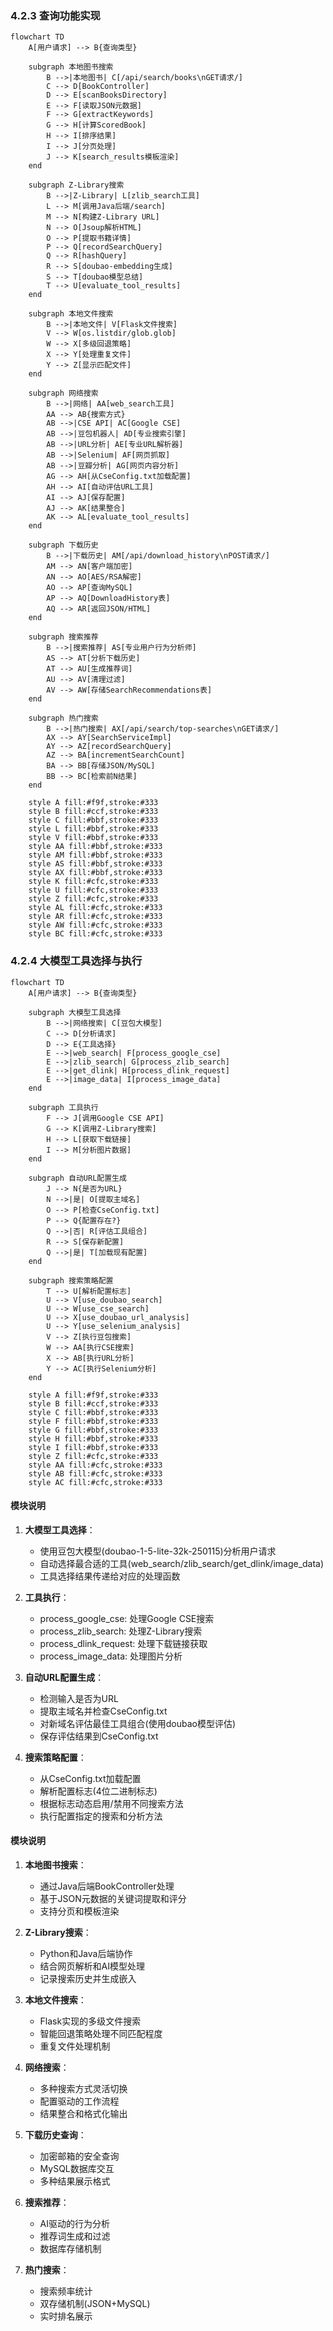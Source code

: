 ### 4.2.3 查询功能实现

```mermaid
flowchart TD
    A[用户请求] --> B{查询类型}
    
    subgraph 本地图书搜索
        B -->|本地图书| C[/api/search/books\nGET请求/]
        C --> D[BookController]
        D --> E[scanBooksDirectory]
        E --> F[读取JSON元数据]
        F --> G[extractKeywords]
        G --> H[计算ScoredBook]
        H --> I[排序结果]
        I --> J[分页处理]
        J --> K[search_results模板渲染]
    end

    subgraph Z-Library搜索
        B -->|Z-Library| L[zlib_search工具]
        L --> M[调用Java后端/search]
        M --> N[构建Z-Library URL]
        N --> O[Jsoup解析HTML]
        O --> P[提取书籍详情]
        P --> Q[recordSearchQuery]
        Q --> R[hashQuery]
        R --> S[doubao-embedding生成]
        S --> T[doubao模型总结]
        T --> U[evaluate_tool_results]
    end

    subgraph 本地文件搜索
        B -->|本地文件| V[Flask文件搜索]
        V --> W[os.listdir/glob.glob]
        W --> X[多级回退策略]
        X --> Y[处理重复文件]
        Y --> Z[显示匹配文件]
    end

    subgraph 网络搜索
        B -->|网络| AA[web_search工具]
        AA --> AB{搜索方式}
        AB -->|CSE API| AC[Google CSE]
        AB -->|豆包机器人| AD[专业搜索引擎]
        AB -->|URL分析| AE[专业URL解析器]
        AB -->|Selenium| AF[网页抓取]
        AB -->|豆瓣分析| AG[网页内容分析]
        AG --> AH[从CseConfig.txt加载配置]
        AH --> AI[自动评估URL工具]
        AI --> AJ[保存配置]
        AJ --> AK[结果整合]
        AK --> AL[evaluate_tool_results]
    end

    subgraph 下载历史
        B -->|下载历史| AM[/api/download_history\nPOST请求/]
        AM --> AN[客户端加密]
        AN --> AO[AES/RSA解密]
        AO --> AP[查询MySQL]
        AP --> AQ[DownloadHistory表]
        AQ --> AR[返回JSON/HTML]
    end

    subgraph 搜索推荐
        B -->|搜索推荐| AS[专业用户行为分析师]
        AS --> AT[分析下载历史]
        AT --> AU[生成推荐词]
        AU --> AV[清理过滤]
        AV --> AW[存储SearchRecommendations表]
    end

    subgraph 热门搜索
        B -->|热门搜索| AX[/api/search/top-searches\nGET请求/]
        AX --> AY[SearchServiceImpl]
        AY --> AZ[recordSearchQuery]
        AZ --> BA[incrementSearchCount]
        BA --> BB[存储JSON/MySQL]
        BB --> BC[检索前N结果]
    end

    style A fill:#f9f,stroke:#333
    style B fill:#ccf,stroke:#333
    style C fill:#bbf,stroke:#333
    style L fill:#bbf,stroke:#333
    style V fill:#bbf,stroke:#333
    style AA fill:#bbf,stroke:#333
    style AM fill:#bbf,stroke:#333
    style AS fill:#bbf,stroke:#333
    style AX fill:#bbf,stroke:#333
    style K fill:#cfc,stroke:#333
    style U fill:#cfc,stroke:#333
    style Z fill:#cfc,stroke:#333
    style AL fill:#cfc,stroke:#333
    style AR fill:#cfc,stroke:#333
    style AW fill:#cfc,stroke:#333
    style BC fill:#cfc,stroke:#333
```

### 4.2.4 大模型工具选择与执行

```mermaid
flowchart TD
    A[用户请求] --> B{查询类型}
    
    subgraph 大模型工具选择
        B -->|网络搜索| C[豆包大模型]
        C --> D[分析请求]
        D --> E{工具选择}
        E -->|web_search| F[process_google_cse]
        E -->|zlib_search| G[process_zlib_search]
        E -->|get_dlink| H[process_dlink_request]
        E -->|image_data| I[process_image_data]
    end

    subgraph 工具执行
        F --> J[调用Google CSE API]
        G --> K[调用Z-Library搜索]
        H --> L[获取下载链接]
        I --> M[分析图片数据]
    end

    subgraph 自动URL配置生成
        J --> N{是否为URL}
        N -->|是| O[提取主域名]
        O --> P[检查CseConfig.txt]
        P --> Q{配置存在?}
        Q -->|否| R[评估工具组合]
        R --> S[保存新配置]
        Q -->|是| T[加载现有配置]
    end

    subgraph 搜索策略配置
        T --> U[解析配置标志]
        U --> V[use_doubao_search]
        U --> W[use_cse_search]
        U --> X[use_doubao_url_analysis]
        U --> Y[use_selenium_analysis]
        V --> Z[执行豆包搜索]
        W --> AA[执行CSE搜索]
        X --> AB[执行URL分析]
        Y --> AC[执行Selenium分析]
    end

    style A fill:#f9f,stroke:#333
    style B fill:#ccf,stroke:#333
    style C fill:#bbf,stroke:#333
    style F fill:#bbf,stroke:#333
    style G fill:#bbf,stroke:#333
    style H fill:#bbf,stroke:#333
    style I fill:#bbf,stroke:#333
    style Z fill:#cfc,stroke:#333
    style AA fill:#cfc,stroke:#333
    style AB fill:#cfc,stroke:#333
    style AC fill:#cfc,stroke:#333
```

#### 模块说明

1. **大模型工具选择**：
   - 使用豆包大模型(doubao-1-5-lite-32k-250115)分析用户请求
   - 自动选择最合适的工具(web_search/zlib_search/get_dlink/image_data)
   - 工具选择结果传递给对应的处理函数

2. **工具执行**：
   - process_google_cse: 处理Google CSE搜索
   - process_zlib_search: 处理Z-Library搜索
   - process_dlink_request: 处理下载链接获取
   - process_image_data: 处理图片分析

3. **自动URL配置生成**：
   - 检测输入是否为URL
   - 提取主域名并检查CseConfig.txt
   - 对新域名评估最佳工具组合(使用doubao模型评估)
   - 保存评估结果到CseConfig.txt

4. **搜索策略配置**：
   - 从CseConfig.txt加载配置
   - 解析配置标志(4位二进制标志)
   - 根据标志动态启用/禁用不同搜索方法
   - 执行配置指定的搜索和分析方法

#### 模块说明

1. **本地图书搜索**：
   - 通过Java后端BookController处理
   - 基于JSON元数据的关键词提取和评分
   - 支持分页和模板渲染

2. **Z-Library搜索**：
   - Python和Java后端协作
   - 结合网页解析和AI模型处理
   - 记录搜索历史并生成嵌入

3. **本地文件搜索**：
   - Flask实现的多级文件搜索
   - 智能回退策略处理不同匹配程度
   - 重复文件处理机制

4. **网络搜索**：
   - 多种搜索方式灵活切换
   - 配置驱动的工作流程
   - 结果整合和格式化输出

5. **下载历史查询**：
   - 加密邮箱的安全查询
   - MySQL数据库交互
   - 多种结果展示格式

6. **搜索推荐**：
   - AI驱动的行为分析
   - 推荐词生成和过滤
   - 数据库存储机制

7. **热门搜索**：
   - 搜索频率统计
   - 双存储机制(JSON+MySQL)
   - 实时排名展示